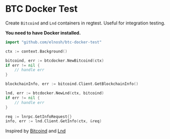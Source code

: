 # BTC Docker Test

Create `Bitcoind` and `Lnd` containers in regtest. Useful for integration testing.

**You need to have Docker installed.**

``` go
import "github.com/elnosh/btc-docker-test"

ctx := context.Background()

bitcoind, err := btcdocker.NewBitcoind(ctx)
if err != nil {
    // handle err
}

blockchainInfo, err := bitcoind.Client.GetBlockchainInfo()

lnd, err := btcdocker.NewLnd(ctx, bitcoind)
if err != nil {
    // handle err
}

req := lnrpc.GetInfoRequest{}
info, err := lnd.Client.GetInfo(ctx, &req)
```

Inspired by [Bitcoind](https://github.com/rust-bitcoin/bitcoind) and [Lnd](https://github.com/bennyhodl/lnd-test-util)